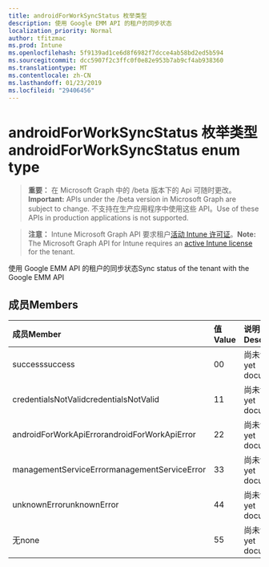 ```yaml
---
title: androidForWorkSyncStatus 枚举类型
description: 使用 Google EMM API 的租户的同步状态
localization_priority: Normal
author: tfitzmac
ms.prod: Intune
ms.openlocfilehash: 5f9139ad1ce6d8f6982f7dcce4ab58bd2ed5b594
ms.sourcegitcommit: dcc5907f2c3ffc0f0e82e953b7ab9cf4ab938360
ms.translationtype: MT
ms.contentlocale: zh-CN
ms.lasthandoff: 01/23/2019
ms.locfileid: "29406456"
---
```

# <a name="androidforworksyncstatus-enum-type"></a><span data-ttu-id="a9147-103">androidForWorkSyncStatus 枚举类型</span><span class="sxs-lookup"><span data-stu-id="a9147-103">androidForWorkSyncStatus enum type</span></span>

> <span data-ttu-id="a9147-104">**重要：** 在 Microsoft Graph 中的 /beta 版本下的 Api 可随时更改。</span><span class="sxs-lookup"><span data-stu-id="a9147-104">**Important:** APIs under the /beta version in Microsoft Graph are subject to change.</span></span> <span data-ttu-id="a9147-105">不支持在生产应用程序中使用这些 API。</span><span class="sxs-lookup"><span data-stu-id="a9147-105">Use of these APIs in production applications is not supported.</span></span>

> <span data-ttu-id="a9147-106">**注意：** Intune Microsoft Graph API 要求租户[活动 Intune 许可证](https://go.microsoft.com/fwlink/?linkid=839381)。</span><span class="sxs-lookup"><span data-stu-id="a9147-106">**Note:** The Microsoft Graph API for Intune requires an [active Intune license](https://go.microsoft.com/fwlink/?linkid=839381) for the tenant.</span></span>

<span data-ttu-id="a9147-107">使用 Google EMM API 的租户的同步状态</span><span class="sxs-lookup"><span data-stu-id="a9147-107">Sync status of the tenant with the Google EMM API</span></span>

## <a name="members"></a><span data-ttu-id="a9147-108">成员</span><span class="sxs-lookup"><span data-stu-id="a9147-108">Members</span></span>
|<span data-ttu-id="a9147-109">成员</span><span class="sxs-lookup"><span data-stu-id="a9147-109">Member</span></span>|<span data-ttu-id="a9147-110">值</span><span class="sxs-lookup"><span data-stu-id="a9147-110">Value</span></span>|<span data-ttu-id="a9147-111">说明</span><span class="sxs-lookup"><span data-stu-id="a9147-111">Description</span></span>|
|:---|:---|:---|
|<span data-ttu-id="a9147-112">success</span><span class="sxs-lookup"><span data-stu-id="a9147-112">success</span></span>|<span data-ttu-id="a9147-113">0</span><span class="sxs-lookup"><span data-stu-id="a9147-113">0</span></span>|<span data-ttu-id="a9147-114">尚未记录</span><span class="sxs-lookup"><span data-stu-id="a9147-114">Not yet documented</span></span>|
|<span data-ttu-id="a9147-115">credentialsNotValid</span><span class="sxs-lookup"><span data-stu-id="a9147-115">credentialsNotValid</span></span>|<span data-ttu-id="a9147-116">1</span><span class="sxs-lookup"><span data-stu-id="a9147-116">1</span></span>|<span data-ttu-id="a9147-117">尚未记录</span><span class="sxs-lookup"><span data-stu-id="a9147-117">Not yet documented</span></span>|
|<span data-ttu-id="a9147-118">androidForWorkApiError</span><span class="sxs-lookup"><span data-stu-id="a9147-118">androidForWorkApiError</span></span>|<span data-ttu-id="a9147-119">2</span><span class="sxs-lookup"><span data-stu-id="a9147-119">2</span></span>|<span data-ttu-id="a9147-120">尚未记录</span><span class="sxs-lookup"><span data-stu-id="a9147-120">Not yet documented</span></span>|
|<span data-ttu-id="a9147-121">managementServiceError</span><span class="sxs-lookup"><span data-stu-id="a9147-121">managementServiceError</span></span>|<span data-ttu-id="a9147-122">3</span><span class="sxs-lookup"><span data-stu-id="a9147-122">3</span></span>|<span data-ttu-id="a9147-123">尚未记录</span><span class="sxs-lookup"><span data-stu-id="a9147-123">Not yet documented</span></span>|
|<span data-ttu-id="a9147-124">unknownError</span><span class="sxs-lookup"><span data-stu-id="a9147-124">unknownError</span></span>|<span data-ttu-id="a9147-125">4</span><span class="sxs-lookup"><span data-stu-id="a9147-125">4</span></span>|<span data-ttu-id="a9147-126">尚未记录</span><span class="sxs-lookup"><span data-stu-id="a9147-126">Not yet documented</span></span>|
|<span data-ttu-id="a9147-127">无</span><span class="sxs-lookup"><span data-stu-id="a9147-127">none</span></span>|<span data-ttu-id="a9147-128">5</span><span class="sxs-lookup"><span data-stu-id="a9147-128">5</span></span>|<span data-ttu-id="a9147-129">尚未记录</span><span class="sxs-lookup"><span data-stu-id="a9147-129">Not yet documented</span></span>|




